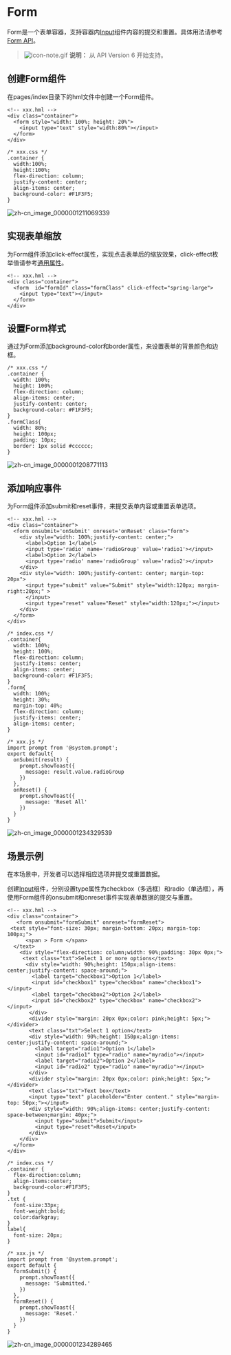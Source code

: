 # Form

Form是一个表单容器，支持容器内[Input](../reference/arkui-js/js-components-basic-input.md)组件内容的提交和重置。具体用法请参考[Form API](../reference/arkui-js/js-components-container-form.md)。


> ![icon-note.gif](public_sys-resources/icon-note.gif) **说明：**
> 从 API Version 6 开始支持。


## 创建Form组件

在pages/index目录下的hml文件中创建一个Form组件。
```
<!-- xxx.hml -->
<div class="container">
  <form style="width: 100%; height: 20%">  
    <input type="text" style="width:80%"></input>
  </form>
</div>
```

```
/* xxx.css */
.container {
  width:100%;
  height:100%;
  flex-direction: column;
  justify-content: center;
  align-items: center;
  background-color: #F1F3F5;
}
```

![zh-cn_image_0000001211069339](figures/zh-cn_image_0000001211069339.png)


## 实现表单缩放

为Form组件添加click-effect属性，实现点击表单后的缩放效果，click-effect枚举值请参考[通用属性](../reference/arkui-js/js-components-common-attributes.md)。
```
<!-- xxx.hml -->
<div class="container">
  <form  id="formId" class="formClass" click-effect="spring-large">
    <input type="text"></input>  
  </form>
</div>
```


## 设置Form样式


通过为Form添加background-color和border属性，来设置表单的背景颜色和边框。


```
/* xxx.css */
.container {
  width: 100%;
  height: 100%;
  flex-direction: column;
  align-items: center;
  justify-content: center;
  background-color: #F1F3F5;
}
.formClass{
  width: 80%;
  height: 100px;
  padding: 10px;
  border: 1px solid #cccccc;
}
```


![zh-cn_image_0000001208771113](figures/zh-cn_image_0000001208771113.gif)


## 添加响应事件

为Form组件添加submit和reset事件，来提交表单内容或重置表单选项。

```
<!-- xxx.hml -->
<div class="container">
  <form onsubmit='onSubmit' onreset='onReset' class="form">
    <div style="width: 100%;justify-content: center;">
      <label>Option 1</label>
      <input type='radio' name='radioGroup' value='radio1'></input>
      <label>Option 2</label>
      <input type='radio' name='radioGroup' value='radio2'></input>
    </div>
    <div style="width: 100%;justify-content: center; margin-top: 20px">
      <input type="submit" value="Submit" style="width:120px; margin-right:20px;" >   
      </input>
      <input type="reset" value="Reset" style="width:120px;"></input>
    </div>
  </form>
</div>
```

```
/* index.css */
.container{
  width: 100%;
  height: 100%;
  flex-direction: column;
  justify-items: center;
  align-items: center;
  background-color: #F1F3F5;
}
.form{
  width: 100%;
  height: 30%;
  margin-top: 40%;
  flex-direction: column;
  justify-items: center;
  align-items: center;
}
```

```
/* xxx.js */
import prompt from '@system.prompt';
export default{
  onSubmit(result) {
    prompt.showToast({
      message: result.value.radioGroup
    })
  },
  onReset() {
    prompt.showToast({
      message: 'Reset All'
    })
  }
}
```


![zh-cn_image_0000001234329539](figures/zh-cn_image_0000001234329539.gif)


## 场景示例

在本场景中，开发者可以选择相应选项并提交或重置数据。

创建[Input](../reference/arkui-js/js-components-basic-input.md)组件，分别设置type属性为checkbox（多选框）和radio（单选框），再使用Form组件的onsubmit和onreset事件实现表单数据的提交与重置。

```
<!-- xxx.hml -->
<div class="container">
   <form onsubmit="formSubmit" onreset="formReset">
 <text style="font-size: 30px; margin-bottom: 20px; margin-top: 100px;">
      <span > Form </span>
  </text>
    <div style="flex-direction: column;width: 90%;padding: 30px 0px;">
     <text class="txt">Select 1 or more options</text>
      <div style="width: 90%;height: 150px;align-items: center;justify-content: space-around;">
        <label target="checkbox1">Option 1</label>
        <input id="checkbox1" type="checkbox" name="checkbox1"></input>
        <label target="checkbox2">Option 2</label>
        <input id="checkbox2" type="checkbox" name="checkbox2"></input>
       </div>
       <divider style="margin: 20px 0px;color: pink;height: 5px;"></divider>
       <text class="txt">Select 1 option</text>
       <div style="width: 90%;height: 150px;align-items: center;justify-content: space-around;">
         <label target="radio1">Option 1</label>
         <input id="radio1" type="radio" name="myradio"></input>
         <label target="radio2">Option 2</label>
         <input id="radio2" type="radio" name="myradio"></input>
       </div>
       <divider style="margin: 20px 0px;color: pink;height: 5px;"></divider>
       <text class="txt">Text box</text>
       <input type="text" placeholder="Enter content." style="margin-top: 50px;"></input>
       <div style="width: 90%;align-items: center;justify-content: space-between;margin: 40px;">
         <input type="submit">Submit</input>
         <input type="reset">Reset</input>
       </div>
    </div>
  </form>
</div>
```

```
/* index.css */
.container {
  flex-direction:column;
  align-items:center;
  background-color:#F1F3F5;
}
.txt {
  font-size:33px;
  font-weight:bold;
  color:darkgray;
}
label{
  font-size: 20px;
}
```

```
/* xxx.js */
import prompt from '@system.prompt';
export default {
  formSubmit() {
    prompt.showToast({
      message: 'Submitted.'
    })
  },
  formReset() {
    prompt.showToast({
      message: 'Reset.'
    })
  }
}
```

![zh-cn_image_0000001234289465](figures/zh-cn_image_0000001234289465.gif)
